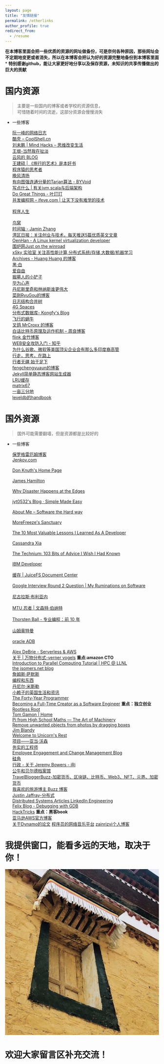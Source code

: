 ```yaml
---
layout: page
title: "友情链接"
permalink: /otherlinks
author_profile: true
redirect_from:
  - /resume
---
```


**在本博客里面会把一些优质的资源的网址做备份，可是奈何各种原因，那些网址会不定期地变更或者消失，所以在本博客会把认为好的资源完整地备份到本博客里面***
**特别感谢github，能让大家更好地分享以及保存资源，未知识的共享传播做出的巨大的贡献**

# 国内资源
>主要是一些国内的博客或者学校的资源信息，<br>
>可惜随着时间的流逝，这部分资源会慢慢消失

  * 一些博客    
  
  
    [阮一峰的网络日志](http://www.ruanyifeng.com/blog/)           
    [酷壳 – CoolShell.cn](https://www.coolshell.cn/)           
    [刘未鹏 | Mind Hacks – 思维改变生活](http://mindhacks.cn/)           
    [王垠-当然我在扯淡](http://www.yinwang.org/)           
    [云风的 BLOG](https://blog.codingnow.com/)           
    [王建硕 | 《旅行的艺术》是本好书](http://home.wangjianshuo.com/cn/)           
    [程序猿的思考者](https://program-think.blogspot.com)           
    [晚风清扬](http://www.qyjohn.net/)           
    [有向图强连通分量的Tarjan算法 - BYVoid](https://www.byvoid.com/zhs/blog/scc-tarjan)           
    [写点什么 | 有关jvm,scala与后端架构](http://hongjiang.info/)           
    [Do Great Things - 叶玎玎](http://yedingding.com/)              
    [并发编程网 – ifeve.com | 让天下没有难学的技术](http://ifeve.com/)<br>         
    [程序人生](https://programlife.net/)<br>           
    [鸟窝](https://colobu.com/)           
    [时间轴 - Jamin Zhang](https://jaminzhang.github.io/timeline/)           
    [湾区日报：关注创业与技术，每天推送5篇优质英文文章](https://wanqu.co/)           
    [OenHan - A Linux kernel virtualization developer](http://oenhan.com/)           
    [围炉网Just on the winroad](http://blog.weirong.li/)           
    [xSky 实验室 关注高性能计算,分布式系统/存储,大数据/机器学习](http://0xsky.com/)           
    [Archives - Huang Huang 的博客](https://mozillazg.com/archives.html)           
    [黑·白](http://blog.xiayf.cn/)            
    [爱自由](https://blog.just4fun.site/)           
    [掘墓人的小铲子](https://juemuren4449.com/)           
    [华为心声](https://xinsheng.huawei.com/cn/index.php?app=forum&mod=Detail&act=index&id=6228877")          
    [丹尼斯里奇和林纳斯谁更伟大](https://www.icode9.com/content-4-802660.html")          
    [菜刚RyuGou的博客](https://i6448038.github.io/2018/12/12/raft/)           
    [日志结构合并树](https://blog.csdn.net/EI__Nino/article/details/113984342)          
    [4G Spaces](https://blog.youxu.info/)           
    [分布式数据库- Kongfy&#39;s Blog](http://blog.kongfy.com/2020/10/)           
    [飞行的蜗牛](https://www.r9it.com/)           
    [叉鸽 MrCroxx 的博客](https://mrcroxx.github.io/)           
    [白话比特币原理及运作机制 – 周良博客](https://imzl.com/bitcoin-yuanli-jizhi.html)          
    [flink 金竹博客](https://enjoyment.cool/?spm=ata.21736010.0.0.2b74107e8clvut)          
    [WEB安全攻防入门 - 知乎](https://zhuanlan.zhihu.com/p/93265357)           
    [为什么谷歌、微软等美国顶尖企业会有那么多印度裔高管](https://www.zhihu.com/question/22860487)           
    [行走，思考，在路上](http://cnlox.is-programmer.com/posts/37276.html)          
    [行者无疆 始于足下](http://xiaohanyu.me/about/)           
    [fengchengyuaun的博客](https://zhu45.org/posts/2018/Mar/30/pebblesdb-building-key-value-stores-using-fragmented-log-structured-merge-trees/)          
    [Jekyll简单静态博客网站生成器](http://jekyllcn.com/docs/usage/)          
    [LRU缓存](https://blog.csdn.net/m0_58058653/article/details/123172483)      
    [matrix67](http://www.matrix67.com/)<br>
    [一亩三分地](https://www.1point3acres.com/bbs/)<br>
    [leveldb的handbook](https://leveldb-handbook.readthedocs.io/zh/latest/)
    
# 国外资源
>国外可能需要翻墙，但是资源都是比较好的

 * 一些博客
 
   [保罗格雷厄姆博客](http://paulgraham.com/)<br>
   [Jenkov.com](http://jenkov.com/)<br>        
   [Don Knuth&#39;s Home Page](https://www-cs-faculty.stanford.edu/~knuth/)<br>        
   [James Hamilton](https://mvdirona.com/jrh/Work/)<br>          
   [Why Disaster Happens at the Edges](https://thenewstack.io/an-introduction-to-queue-theory-why-disaster-happens-at-the-edges/)<br>          
   [jyt0532&#39;s Blog · Simple Made Easy](http://jyt0532.com/)<br>           
   [About Me – Software the Hard way](https://software.rajivprab.com/about/)<br>           
   [MoreFreeze&#39;s Sanctuary](http://morefreeze.github.io/)<br>           
   [The 10 Most Valuable Lessons I Learned As A Developer](https://blog.oliverjumpertz.dev/the-10-most-valuable-lessons-i-learned-as-a-developer)<br>         
   [Cassandra Xia](https://cassandraxia.com/)<br>           
   [The Technium: 103 Bits of Advice I Wish I Had Known](https://enjoyment.cool/archives/Apache-Flink-%E6%BC%AB%E8%B0%88/)<br>       
   [IBM Developer](https://developer.ibm.com/blogs/introducing-stocktrader)<br>        
   [缓存 | JuiceFS Document Center](https://juicefs.com/docs/zh/cloud/cache/#client-cache-sharing)<br>        
   [Google Interview Round 2 Question | My Ruminations on Software](https://lispmachine.wordpress.com/2018/02/09/google-interview-round-2-question/)<br>          
   [尼古拉斯·布利亚内](https://nicolasbouliane.com/)<br>          
   [MTU 忍者 | 文森特·伯纳特](https://vincent.bernat.ch/en/blog)<br>           
   [Thorsten Ball - 专业编程：前 10 年](https://thorstenball.com/blog/2022/05/17/professional-programming-the-first-10-years/)<br>           
   [山姆奥特曼](https://blog.samaltman.com/archive)<br>           
   [oracle ADB](http://www.dba-oracle.com/)<br>           
   [Alex DeBrie - Serverless &amp; AWS](https://www.alexdebrie.com/)           
   [关于 | 万物分布式-verner vogels](https://www.allthingsdistributed.com/about.html) **重点:amazon CTO**          
   [Introduction to Parallel Computing Tutorial | HPC @ LLNL](https://hpc.llnl.gov/documentation/tutorials/introduction-parallel-computing-tutorial)           
   [the jsomers.net blog](http://jsomers.net/blog/speed-matters)            
   [詹姆斯·萨默斯](http://jsomers.net/)           
   [编程和东西](https://refruity.xyz/)           
   [丹尼尔·米斯勒](https://danielmiessler.com/about/)           
   [小赖子的英国生活和资讯](https://justyy.com/archives-of-pagesposts)           
   [The Forty-Year Programmer](https://codefol.io/posts/the-forty-year-programmer/)           
   [Becoming a Full-Time Creator as a Software Engineer](https://blog.pragmaticengineer.com/how-to-become-a-full-time-creator/) **重点：独立创业**          
   [Rootless Root](http://www.catb.org/~esr/writings/unix-koans/index.html)          
   [Tom Gamon | Home](https://tomgamon.com/page/2/)           
   [Pi from High School Maths — The Art of Machinery](https://theartofmachinery.com/2020/10/26/pi_from_high_school_maths.html)            
   [Remove unwanted objects from photos by dragging boxes](https://cleanupphotos.com/)           
   [Jim Blandy](https://www.red-bean.com/~jimb/)           
   [Welcome to Unicorn&#39;s Rest](http://unicornsrest.org/)           
   [项目——亚当·沃森](https://adamwathan.me/projects/)           
   [务实的工程师](https://www.pragmaticengineer.com/)           
   [Employee Engagement and Change Management Blog](https://www.gapingvoid.com/blog/page/2/)          
   [硅角](https://siliconangle.com/category/big-data/)           
   [行政 - 关于 Jeremy Bowers - iRi](http://www.jerf.org/iri/post/2909)           
   [公牛和贝尔德档案馆](https://blog.rwbaird.com/archive)           
   [TravelBloggerBuzz-加密货币、区块链、比特币、Web3、NFT、元界、加密货币](https://travelbloggerbuzz.com/special-on-all-things-crypto-blockchain-bitcoin-web3-nfts-metaverse-cryptocurrencies-scams/)           
   [我喜欢的旅游博主 Buzz 博客](https://travelbloggerbuzz.com/blog-reviews/blogs-i-like/)           
   [Justin Jaffray-分布式](https://justinjaffray.com/notes/)           
   [Distributed Systems Articles LinkedIn Engineering](https://engineering.linkedin.com/blog/topic/distributed-systems)           
   [Felix Blog - Debugging with GDB](https://felix-knorr.net/posts/2022-02-27-direct-gdb.html)           
   [HackTricks](https://book.hacktricks.xyz/welcome/readme)  **重点：黑客book**          
   [亚马逊AWS官方博客](https://aws.amazon.com/cn/blogs/china/2022all/)            
   [关于Dynamo的论文](https://2cloudlab.com/nosql/the-dynamo-paper/)
   [程序员的网络音乐平台](https://musicforprogramming.net/sixtytwo/)
   [zainrizvi个人博客](https://www.zainrizvi.io/)
            
 
# 我提供窗口，能看多远的天地，取决于你！

![road](/img/藏地窗口.png)          

# 欢迎大家留言区补充交流！


